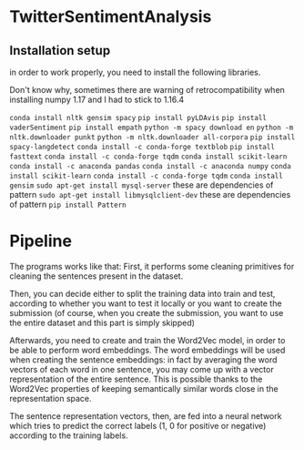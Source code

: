 # TwitterSentimentAnalysis

## Installation setup
in order to work properly, you need to install the following libraries.

Don't know why, sometimes there are warning of retrocompatibility when installing numpy 1.17
and I had to stick to 1.16.4

`conda install nltk gensim spacy`
`pip install pyLDAvis`
`pip install vaderSentiment`
`pip install empath`
`python -m spacy download en`
`python -m nltk.downloader punkt`
`python -m nltk.downloader all-corpora`
`pip install spacy-langdetect`
`conda install -c conda-forge textblob`
`pip install fasttext`
`conda install -c conda-forge tqdm`
`conda install scikit-learn`
`conda install -c anaconda pandas`
`conda install -c anaconda numpy`
`conda install scikit-learn`
`conda install -c conda-forge tqdm`
`conda install gensim`
`sudo apt-get install mysql-server`   these are dependencies of pattern
`sudo apt-get install libmysqlclient-dev`   these are dependencies of pattern
`pip install Pattern`


# Pipeline
The programs works like that:
First, it performs some cleaning primitives for cleaning the sentences present in the dataset.

Then, you can decide either to split the training data into train and test, according to whether you want to test it locally
or you want to create the submission (of course, when you create the submission, you want to use the entire dataset
and this part is simply skipped)

Afterwards, you need to create and train the Word2Vec model, in order to be able to perform word embeddings. 
The word embeddings will be used when creating the sentence embeddings: in fact by averaging the word vectors
of each word in one sentence, you may come up with a vector representation of the entire sentence. This is 
possible thanks to the Word2Vec properties of keeping semantically similar words close in the representation space.

The sentence representation vectors, then, are fed into a neural network which tries to predict the correct labels (1, 0 for positive or negative)
according to the training labels.

